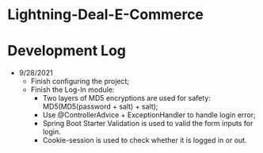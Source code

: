 # Lightning-Deal-E-Commerce

# Development Log

- 9/28/2021
  - Finish configuring the project;
  - Finish the Log-In module:
    - Two layers of MD5 encryptions are used for safety: MD5(MD5(password + salt) + salt);
    - Use @ControllerAdvice + ExceptionHandler to handle login error;
    - Spring Boot Starter Validation is used to valid the form inputs for login.
    - Cookie-session is used to check whether it is logged in or out.
